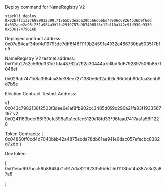 Deploy command for NameRegistry V2

```
starkli deploy 0x02b7fc13276889012399171765b5dea6a29bc66d66bd4a906c68264b36b9f6ed 0x032aee2a95f251a984a391fb2919757a9074065f3c12b010a142c9fd939e9339 0x53617479616D
```


Deployed contract address: 0x07e84eaf34bf4d19798dc7dff6f46f1119b24591a4032a466730ba503517bfc9


NameRegistry V2 testnet address: 0x01db2752c569d331c31da48762a292a30444a7c8bd3d6792897506b857f048ef


0x029ab7471d8a3954ca35e38ec7271380e6e12ad06c96dbbb90c1aa3ebb9d7b5e






Election Contract Testnet Address: 

v1: 0x043c7982138f2503f3dee6e1af8fb902cc3485d059c290a21fa83f1933567197
v2
0x0241163bdcf86f39cfe396a9a1ee1cc5129a18fd33796faad7417aa1a56f1228




Token Contracts: [
  0x04860ff0cd4d7040bbb42a4875ecda78db61ae941e6dac057efecbc8382d726b
]

DevToken: 

[
0x01e5d697bcc59b8849471c917c1a821623359b9dc5011f3bbf4b887c3d2a87a8

]
